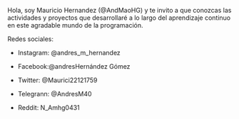 Hola, soy Mauricio Hernandez (@AndMaoHG) y te invito a que conozcas las actividades y proyectos que desarrollaré a lo largo del aprendizaje continuo en este agradable mundo de la programación.

Redes sociales: 

- Instagram: @andres_m_hernandez 

- Facebook:@andresHernández Gómez

- Twitter: @Maurici22121759 

- Telegrann: @AndresM40 

- Reddit: N_Amhg0431
